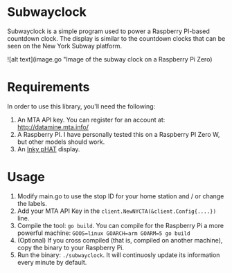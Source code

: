 # Subwayclock

Subwayclock is a simple program used to power a Raspberry PI-based countdown
clock. The display is similar to the countdown clocks that can be seen on the
New York Subway platform.

![alt text](image.go "Image of the subway clock on a Raspberry Pi Zero)

# Requirements

In order to use this library, you'll need the following:

1. An MTA API key. You can register for an account at: http://datamine.mta.info/
2. A Raspberry PI. I have personally tested this on a Raspberry PI Zero W, but other models should work.
3. An [Inky pHAT](https://shop.pimoroni.com/products/inky-phat) display.

# Usage

1. Modify main.go to use the stop ID for your home station and / or change the labels.
2. Add your MTA API Key in the `client.NewNYCTA(&client.Config{....})` line.
3. Compile the tool: `go build`. You can compile for the Raspberry Pi a more powerful machine: `GOOS=linux GOARCH=arm GOARM=5 go build`
4. (Optional) If you cross compiled (that is, compiled on another machine), copy the binary to your Raspberry Pi.
5. Run the binary: `./subwayclock`. It will continuosly update its information every minute by default.
